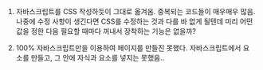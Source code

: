 1. 자바스크립트를 CSS 작성하듯이 그대로 옮겨옴. 중복되는 코드들이 매우매우 많음.
나중에 수정 사항이 생긴다면 CSS를 수정하는 것과 다를 바 없게 될텐데
미리 어떤 값을 정한 다음 필요할 때마다 꺼내서 장착하는 기능은 없을까?

2. 100% 자바스크립트만을 이용하여 페이지를 만들진 못했다.
자바스크립트에서 요소를 만들고, 그 안에 자식과 요소를 넣지는 못했음..
